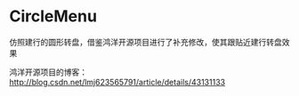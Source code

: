 # CircleMenu
仿照建行的圆形转盘，借鉴鸿洋开源项目进行了补充修改，使其跟贴近建行转盘效果

鸿洋开源项目的博客：http://blog.csdn.net/lmj623565791/article/details/43131133
